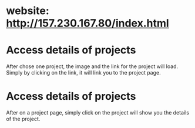 # website: http://157.230.167.80/index.html

# Access details of projects

After chose one project, the image and the link for the project will load. Simply by clicking on the link, it will link you to the project page.

# Access details of projects

After on a project page, simply click on the project will show you the details of the project.
